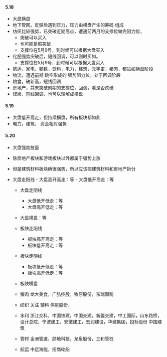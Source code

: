 
#### 5.18
- 大盘横盘
- 地下管网。反弹后遇到压力，压力由横盘产生的筹码 组成
- 纺织比较强势，已突破近期高点，遭遇前两月的支撑位做完阻力位，
    - 突破可以买入
    - 也可能是假突破
    - 支撑位在5月9号，到时候可以根据大盘买入
- 化肥强势突破后，短线回调，可以则时买如。 
    - 支撑位在5月9号，到时候可以根据大盘买入
- 航运，家电，钢铁，饮料，电力，建筑，元宇宙，猪肉，都进如横盘阶段
- 物流，遭遇前期 跳空形成的 强势阻力位，处于回调阶段
- 粮食，破新高，短线回调
- 房地产，并未突破前期的支撑位，回调，看是否跌破
- 煤炭，短线回调，也可以理解成横盘


#### 5.19
- 大盘低开高走，但持续横盘，所有板块都如此
- 电力，建筑， 资金相对强势


#### 5.20
- 大盘强势放量
- 除房地产板块和游戏板块以外都属于强势上涨
- 但是建筑材料板块确很强势，所以应该把建筑材料和房地产拆分

- 大盘走阳线
        - 大盘高开高走：等
        - 大盘低开高走：等
    - 大盘走阴线
        - 大盘低开低走：等
        - 大盘高开低走：等
    - 大盘横盘：等
    
    - 板块走阳线
        - 板块高开高走：等
        - 板块低开高走：等
    - 板块走阴线
        - 板块低开低走：等
        - 板块高开低走：等
    - 板块横盘
    - 猪肉
        龙大美食，广弘控股，牧原股份，东瑞固粉
    - 纺织 关注 辅料
        伟星股份，
    - 水利
        浙江交科，中国铁建，中国交建，新疆交建，中工国际，山东路桥，
        设计总院，宁波建工，安徽建工，宏润建设，华建集团，招标股份
        中国建筑
    - 管材
        金洲管道，顾地科技，龙泉股份，三和管桩
    - 航运
        中远海能，招商轮船
        
